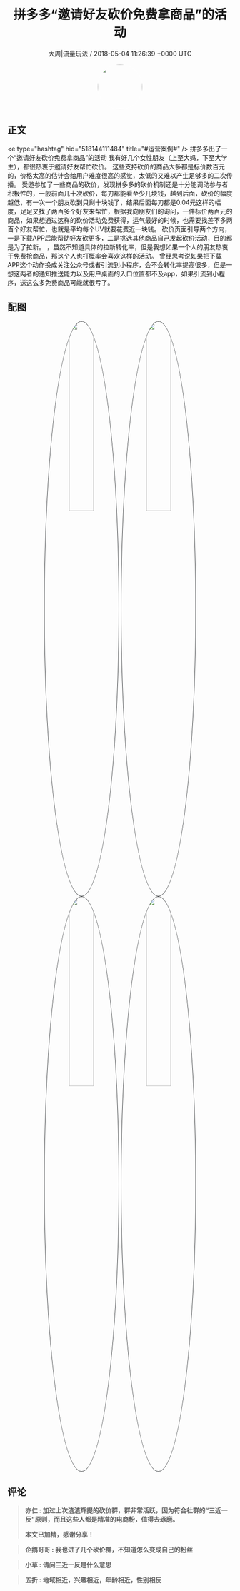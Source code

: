 <h1 align="center">拼多多“邀请好友砍价免费拿商品”的活动</h1>
<p align="center">
    <a>大周|流量玩法 / 2018-05-04 11:26:39 &#43;0000 UTC</a>
</p>

<div align="center">
    <img src="https://images.zsxq.com/FjYtugUoKUOds0Co6p-8f9PBGAGT?e=1590940799&amp;token=kIxbL07-8jAj8w1n4s9zv64FuZZNEATmlU_Vm6zD:tXb0FGAV3kS_siRpkN0QupJWgRc=" width="100" height="100" style="border:1px solid;border-radius:50%; color:#ffffff"/>
</div>

## 正文

<div>
&lt;e type=&#34;hashtag&#34; hid=&#34;518144111484&#34; title=&#34;#运营案例#&#34; /&gt; 
拼多多出了一个“邀请好友砍价免费拿商品”的活动
我有好几个女性朋友（上至大妈，下至大学生），都很热衷于邀请好友帮忙砍价。
这些支持砍价的商品大多都是标价数百元的，价格太高的估计会给用户难度很高的感觉，太低的又难以产生足够多的二次传播。
受邀参加了一些商品的砍价，发现拼多多的砍价机制还是十分能调动参与者积极性的，一般前面几十次砍价，每刀都能看至少几块钱，越到后面，砍价的幅度越低，有一次一个朋友砍到只剩十块钱了，结果后面每刀都是0.04元这样的幅度，足足又找了两百多个好友来帮忙，根据我向朋友们的询问，一件标价两百元的商品，如果想通过这样的砍价活动免费获得，运气最好的时候，也需要找差不多两百个好友帮忙，也就是平均每个UV就要花费近一块钱。
砍价页面引导两个方向，一是下载APP后能帮助好友砍更多，二是挑选其他商品自己发起砍价活动，目的都是为了拉新。
，虽然不知道具体的拉新转化率，但是我想如果一个人的朋友热衷于免费抢商品，那这个人也打概率会喜欢这样的活动。
曾经思考说如果把下载APP这个动作换成关注公众号或者引流到小程序，会不会转化率提高很多，但是一想这两者的通知推送能力以及用户桌面的入口位置都不及app，如果引流到小程序，送这么多免费商品可能就很亏了。
</div>

## 配图
<div class="image" align="center">

<img src="https://images.zsxq.com/FsHTttnSNnLMZAro4MaTjMvidvoU?e=1590940799&amp;token=kIxbL07-8jAj8w1n4s9zv64FuZZNEATmlU_Vm6zD:J8mdNxOUdqVckLUTS9AX8cyKxhY=" width="33%" height="33%" style="border:1px solid;border-radius:50%; color:#3c3f41"/>

<img src="https://images.zsxq.com/FhhsiQWuPxP6ZlYgR1ISH3Xk-iSb?e=1590940799&amp;token=kIxbL07-8jAj8w1n4s9zv64FuZZNEATmlU_Vm6zD:F1ojUjMaNIgYvNcXKHHnfktWLD0=" width="33%" height="33%" style="border:1px solid;border-radius:50%; color:#3c3f41"/>

<img src="https://images.zsxq.com/Fgr_X5QidWsYUdyq35ZBfW3yPqyU?e=1590940799&amp;token=kIxbL07-8jAj8w1n4s9zv64FuZZNEATmlU_Vm6zD:fVo5tLv3J7zaNFYlv4TdBGyU3v4=" width="33%" height="33%" style="border:1px solid;border-radius:50%; color:#3c3f41"/>

<img src="https://images.zsxq.com/Fgk4f2cq0YIW7Vb1CyfEZISHKj3l?e=1590940799&amp;token=kIxbL07-8jAj8w1n4s9zv64FuZZNEATmlU_Vm6zD:rBS2KKVM2xGgEzN9YP013mm3f8Q=" width="33%" height="33%" style="border:1px solid;border-radius:50%; color:#3c3f41"/>

</div>

## 评论

<div align="left">
<div>

<blockquote >
<span> <strong>亦仁 : 加过上次渣渣辉提的砍价群，群非常活跃，因为符合社群的“三近一反”原则，而且这些人都是精准的电商粉，值得去琢磨。 

本文已加精，感谢分享！ </strong></span>
</blockquote>

<blockquote >
<span> <strong>企鹅哥哥 : 我也进了几个砍价群，不知道怎么变成自己的粉丝 </strong></span>
</blockquote>

<blockquote >
<span> <strong>小草 : 请问三近一反是什么意思 </strong></span>
</blockquote>

<blockquote >
<span> <strong>五折 : 地域相近，兴趣相近，年龄相近，性别相反 </strong></span>
</blockquote>

</div>
</div>